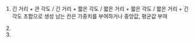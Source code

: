1. 긴 거리 + 큰 각도 / 긴 거리 + 짧은 각도 / 짧은 거리 + 짧은 각도 / 짧은 거리 + 긴 각도 조합으로 생성
   남는 칸은 가중치를 부여하거나 중앙값, 평균값 부여
   
4. 

5. 
